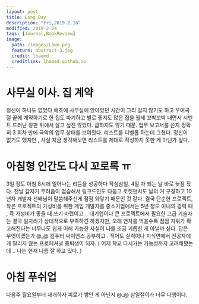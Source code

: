 ```yaml
---
layout: post
title: Long Day
description: "Fri,2019.2.16"
modified: 2019-2-24
tags: [Journal,BookReview]
image:
  path: /images/Lawn.png
  feature: abstract-3.jpg
  credit: lhaemd
  creditlink: lhamed.github.io
---
```


# 사무실 이사. 집 계약 
정신이 하나도 없었다
애초에 사무실에 앉아있던 시간이 그리 길지 않기도 하고 
우여곡절 끝에 계약하기로 한 집도 파기하고 
별로 좋지도 않은 집을 월세 꼬박꼬박 내면서 
시멘트 드러난 장판 위에서 살고 싶진 않았다. 
급하지도 않기 때문. 
업무 보고서를 쓴지 정확히 3 회차 만에 극악의 업무 상태를 보여줬다. 
리스트를 디벨롭 하는데 그쳤다. 
정신이 없기도 했지만 , 
사실 지금 생각해보면 리스트를 제대로 작성하지 못한 게 아닌가 싶다. 

# 아침형 인간도 다시 꼬로록 ㅠ
3일 정도 아침 8시에 일어나는 리듬을 성공하다 
작심삼일. 4일 차 되는 날 바로 늦잠 잤다.
전날 갑자기 두려움이 엄습해서 링크드인도 다듬고 로켓펀치도 남의 거 구경하고 
10년차 개발자 선배님이 말씀해주신게 점점 와닿기 때문인 것 같다. 
결국 단순한 프로젝트, 작은 프로젝트의 가성비를 위한 게임 개발자를
중소기업에서는 5년 정도 이내의 경력 때 , 즉 가성비가 좋을 때 쓰기 마련이고 .. 
대기업이나 큰 프로젝트에서 필요한 고급 기술자는 결국 일자리가 
상대적으로 부족하긴 하겠지만, 오래 연차를 먹을수록 점점 지위가 확고해진다는 
너무나도 쉽게 이해 가능한 사실이 나를 조금 괴롭힌 게 아닐까 싶다. 
답은 무엇이겠는가 @_@ 컴퓨터 싸이언스 공부하고 . 적어도 실력이나 지식면에서
전공자에게 밀리지 않는 프로페셔널 중퇴생이 되자. 
( 어제 학교 다시가는 가능성까지 고려해봤는데 .. 나는 현재 나름 잘 하고 있다. )


# 아침 푸쉬업 
다음주 월요일부터 재개하자 
피로가 쌓인 게 아닌지 @_@ 
삼일절이라 너무 다행이다. 